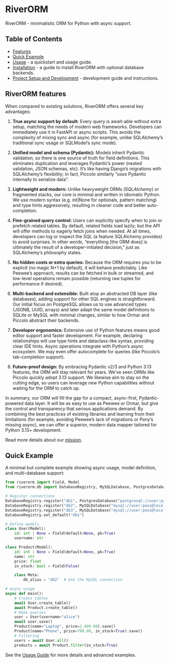 # RiverORM

RiverORM - minimalistic ORM for Python with async support.


## Table of Contents

- [Features](#riverorm-features)
- [Quick Example](#quick-example)
- [Usage](docs/USAGE.md) - a quickstart and usage guide.
- [Installation](docs/INSTALL.md) - a guide to install RiverORM with optional database backends.
- [Project Setup and Development](docs/DEVELOPMENT.md) - development guide and instructions.

## RiverORM features

When compared to existing solutions, RiverORM offers several key advantages:

1. **True async support by default:** Every query is await-able without extra setup, matching the needs of modern web frameworks. Developers can immediately use it in FastAPI or async scripts. This avoids the complexity of mixing sync and async (for example, unlike SQLAlchemy’s traditional sync usage or SQLModel’s sync mode).

2. **Unified model and schema (Pydantic):** Models inherit Pydantic validation, so there is one source of truth for field definitions. This eliminates duplication and leverages Pydantic’s power (nested validation, JSON schemas, etc). It’s like having Django’s migrations with SQLAlchemy’s flexibility; in fact, Piccolo similarly “uses Pydantic internally to serialize data”.

3. **Lightweight and modern:** Unlike heavyweight ORMs _(SQLAlchemy)_ or fragmented stacks, our core is minimal and written in idiomatic Python. We use modern syntax (e.g. int|None for optionals, pattern matching) and type hints aggressively, resulting in cleaner code and better auto-completion.

4. **Fine-grained query control:** Users can explicitly specify when to join or prefetch related tables. By default, related fields load lazily; but the API will offer methods to eagerly fetch joins when needed. At all times, developers can log or inspect the SQL (a feature SQLAlchemy provides) to avoid surprises. In other words, “everything [the ORM does] is ultimately the result of a developer-initiated decision,” just as SQLAlchemy’s philosophy states.

5. **No hidden costs or extra queries:** Because the ORM requires you to be explicit (no magic N+1 by default), it will behave predictably. Like Peewee’s approach, results can be fetched in bulk or streamed, and low-level operations remain possible (returning raw tuples for performance if desired).

6. **Multi-backend and extensible:** Built atop an abstracted DB layer (like databases), adding support for other SQL engines is straightforward. Our initial focus on PostgreSQL allows us to use advanced types (JSONB, UUID, arrays) and later adapt the same model definitions to SQLite or MySQL with minimal changes, similar to how Ormar and Piccolo abstract their backends.

7. **Developer ergonomics:** Extensive use of Python features means good editor support and faster development. For example, declaring relationships will use type hints and dataclass-like syntax, providing clear IDE hints. Async operations integrate with Python’s async ecosystem. We may even offer autocomplete for queries (like Piccolo’s tab-completion support).

8. **Future-proof design:** By embracing Pydantic v2/3 and Python 3.13 features, the ORM will stay relevant for years. We’ve seen ORMs like Piccolo quickly adopt 3.13 support. We likewise aim to stay on the cutting edge, so users can leverage new Python capabilities without waiting for the ORM to catch up.

In summary, our ORM will fill the gap for a compact, async-first, Pydantic-powered data layer. It will be as easy to use as Peewee or Ormar, but give the control and transparency that serious applications demand. By combining the best practices of existing libraries and learning from their limitations (for example, avoiding Peewee’s lack of migrations or Pony’s missing async), we can offer a superior, modern data mapper tailored for Python 3.13+ development.

Read more details about our [mission](docs/MISSION.md).

## Quick Example

A minimal but complete example showing async usage, model definition, and multi-database support:

```python
from riverorm import Field, Model
from riverorm.db import DatabaseRegistry, MySQLDatabase, PostgresDatabase

# Register connections
DatabaseRegistry.register("db1", PostgresDatabase("postgresql://user:pass@localhost/db1"))
DatabaseRegistry.register("db2", MySQLDatabase("mysql://user:pass@localhost/db2"))
DatabaseRegistry.register("db3", MySQLDatabase("mysql://user:pass@localhost/db3", debug=True))
DatabaseRegistry.set_default("db1")

# Define models
class User(Model):
    id: int | None = Field(default=None, pk=True)
    username: str

class Product(Model):
    id: int | None = Field(default=None, pk=True)
    name: str
    price: float
    in_stock: bool = Field(False)

    class Meta:
        db_alias = "db2"  # Use the MySQL connection

# Async usage
async def main():
    # Create tables
    await User.create_table()
    await Product.create_table()
    # Make queries
    user = User(username="alice")
    await user.save()
    Product(name="Laptop", price=2_499.99).save()
    Product(name="Phone", price=799.99, in_stock=True).save()
    # Filtering
    users = await User.all()
    products = await Product.filter(in_stock=True)
```

See the [Usage Guide](docs/USAGE.md) for more details and advanced examples.
